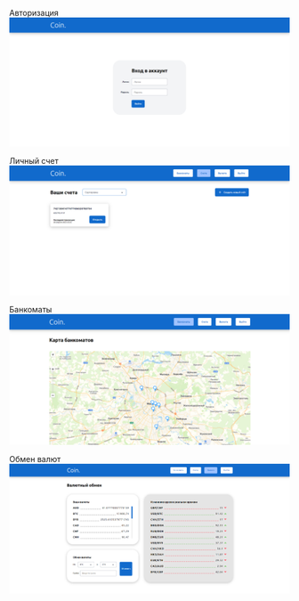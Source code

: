 Авторизация
![Иллюстрация к проекту](https://github.com/Jester175/Coin/blob/main/client/src/assets/images/github/auth.png)

Личный счет
![Иллюстрация к проекту](https://github.com/Jester175/Coin/blob/main/client/src/assets/images/github/account.png)

Банкоматы
![Иллюстрация к проекту](https://github.com/Jester175/Coin/blob/main/client/src/assets/images/github/banks.png)

Обмен валют
![Иллюстрация к проекту](https://github.com/Jester175/Coin/blob/main/client/src/assets/images/github/currency.png)
